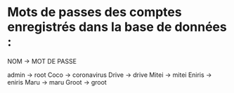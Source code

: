 # Mots de passes des comptes enregistrés dans la base de données :

NOM -> MOT DE PASSE

admin -> root 
Coco -> coronavirus
Drive -> drive
Mitei -> mitei
Eniris -> eniris
Maru -> maru
Groot -> groot
